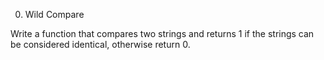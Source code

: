 0. Wild Compare

Write a function that compares two strings and returns 1 if the strings can be considered identical, otherwise return 0.
